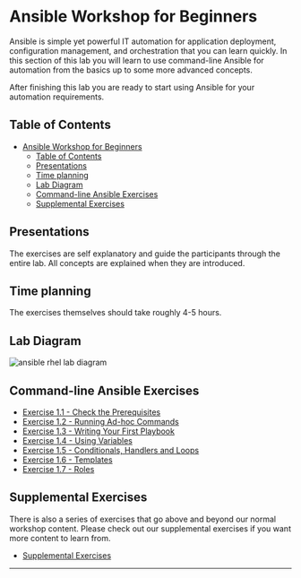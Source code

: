 # Ansible Workshop for Beginners

Ansible is simple yet powerful IT automation for application deployment, configuration management, and orchestration that you can learn quickly. In this  section of this lab you will learn to use command-line Ansible for automation from the basics up to some more advanced concepts.

After finishing this lab you are ready to start using Ansible for your automation requirements.

## Table of Contents

- [Ansible Workshop for Beginners](#ansible-workshop-for-beginners)
  - [Table of Contents](#table-of-contents)
  - [Presentations](#presentations)
  - [Time planning](#time-planning)
  - [Lab Diagram](#lab-diagram)
  - [Command-line Ansible Exercises](#command-line-ansible-exercises)
  - [Supplemental Exercises](#supplemental-exercises)

## Presentations

The exercises are self explanatory and guide the participants through the entire lab. All concepts are explained when they are introduced.

## Time planning

The exercises themselves should take roughly 4-5 hours.

## Lab Diagram

![ansible rhel lab diagram](../rhel_lab_diagram.png)

## Command-line Ansible Exercises

* [Exercise 1.1 - Check the Prerequisites](1.1-setup/README.md)
* [Exercise 1.2 - Running Ad-hoc Commands](1.2-adhoc/README.md)
* [Exercise 1.3 - Writing Your First Playbook](1.3-playbook/README.md)
* [Exercise 1.4 - Using Variables](1.4-variables/README.md)
* [Exercise 1.5 - Conditionals, Handlers and Loops](1.5-handlers/README.md)
* [Exercise 1.6 - Templates](1.6-templates/README.md)
* [Exercise 1.7 - Roles](1.7-role/README.md)

## Supplemental Exercises

There is also a series of exercises that go above and beyond our normal workshop content.  Please check out our supplemental exercises if you want more content to learn from.

* [Supplemental Exercises](supplemental/README.md)

---
